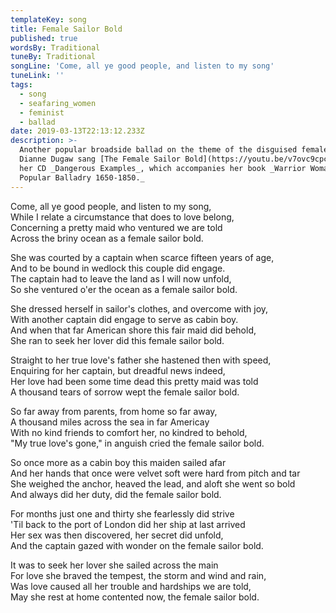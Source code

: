 ```yaml
---
templateKey: song
title: Female Sailor Bold
published: true
wordsBy: Traditional
tuneBy: Traditional
songLine: 'Come, all ye good people, and listen to my song'
tuneLink: ''
tags:
  - song
  - seafaring_women
  - feminist
  - ballad
date: 2019-03-13T22:13:12.233Z
description: >-
  Another popular broadside ballad on the theme of the disguised female sailor.
  Dianne Dugaw sang [The Female Sailor Bold](https://youtu.be/v7ovc9cpcuY) on
  her CD _Dangerous Examples_, which accompanies her book _Warrior Woman and
  Popular Balladry 1650-1850._
---
```

Come, all ye good people, and listen to my song,\
While I relate a circumstance that does to love belong,\
Concerning a pretty maid who ventured we are told\
Across the briny ocean as a female sailor bold.

She was courted by a captain when scarce fifteen years of age,\
And to be bound in wedlock this couple did engage.\
The captain had to leave the land as I will now unfold,\
So she ventured o'er the ocean as a female sailor bold.

She dressed herself in sailor's clothes, and overcome with joy,\
With another captain did engage to serve as cabin boy.\
And when that far American shore this fair maid did behold,\
She ran to seek her lover did this female sailor bold.

Straight to her true love's father she hastened then with speed,\
Enquiring for her captain, but dreadful news indeed,\
Her love had been some time  dead this pretty maid was told\
A thousand tears of sorrow wept the female sailor bold.

So far away from parents, from home so far away,\
A thousand miles across the sea in far Americay\
With no kind friends to comfort her, no kindred to behold,\
"My true love's gone," in anguish cried the female sailor bold.

So once more as a cabin boy this maiden sailed afar\
And her hands that once were velvet soft were hard from pitch and tar\
She weighed the anchor, heaved the lead, and aloft she went so bold\
And always did her duty, did the female sailor bold.

For months just one and thirty she fearlessly did strive\
'Til back to the port of London did her ship at last arrived\
Her sex was then discovered, her secret did unfold,\
And the captain gazed with wonder on the female sailor bold.

It was to seek her lover she sailed across the main\
For love she braved the tempest, the storm and wind and rain,\
Was love caused all her trouble and hardships we are told,\
May she rest at home contented now, the female sailor bold.
